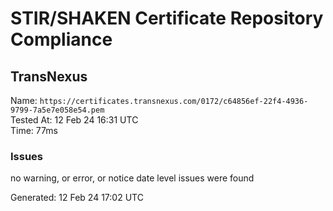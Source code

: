 # STIR/SHAKEN Certificate Repository Compliance

## TransNexus

Name: `https://certificates.transnexus.com/0172/c64856ef-22f4-4936-9799-7a5e7e058e54.pem`\
Tested At: 12 Feb 24 16:31 UTC\
Time: 77ms

### Issues

no warning, or error, or notice date level issues were found

Generated: 12 Feb 24 17:02 UTC